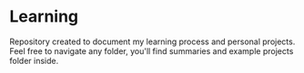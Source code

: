 # Learning
Repository created to document my learning process and personal projects.
Feel free to navigate any folder, you'll find summaries and example projects folder inside.
